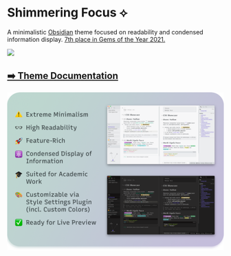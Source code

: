 # Shimmering Focus ⟡

A minimalistic [Obsidian](https://obsidian.md/) theme focused on readability and condensed information display. [7th place in Gems of the Year 2021.](https://obsidian.md/goty2021)

![](https://img.shields.io/badge/downloads-12832-6E4E9B?style=plastic)

## [➡️ Theme Documentation](https://chrisgrieser.github.io/shimmering-focus/)

![Promo Screenshot](docs/images/Promo%20Screenshot/promo-screenshot.png)
